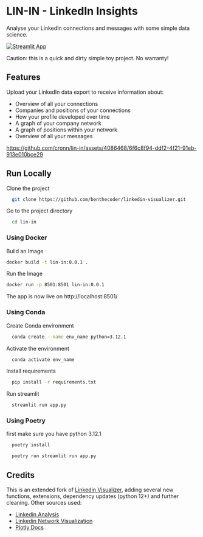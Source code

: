 # LIN-IN - LinkedIn Insights
Analyse your LinkedIn connections and messages with some simple data science.

[![Streamlit App](https://static.streamlit.io/badges/streamlit_badge_black_white.svg)](https://lin-in.streamlit.app)

Caution: this is a quick and dirty simple toy project. No warranty! 

## Features
Upload your LinkedIn data export to receive information about:

- Overview of all your connections
- Companies and positions of your connections
- How your profile developed over time
- A graph of your company network
- A graph of positions within your network
- Overview of all your messages

https://github.com/cronn/lin-in/assets/4086468/6f6c8f94-ddf2-4f21-91eb-913e010bce29

## Run Locally

Clone the project

```bash
  git clone https://github.com/benthecoder/linkedin-visualizer.git
```

Go to the project directory

```bash
  cd lin-in
```

### Using Docker

Build an Image

```bash
docker build -t lin-in:0.0.1 .
```

Run the Image

```bash
docker run -p 8501:8501 lin-in:0.0.1
```

The app is now live on http://localhost:8501/

### Using Conda

Create Conda environment

```bash
  conda create --name env_name python=3.12.1
```

Activate the environment

```bash
  conda activate env_name
```

Install requirements

```bash
  pip install -r requirements.txt
```

Run streamlit

```bash
  streamlit run app.py
```

### Using Poetry

first make sure you have python 3.12.1

```bash
  poetry install
```

```bash
  poetry run streamlit run app.py
```

## Credits

This is an extended fork of [Linkedin Visualizer](https://github.com/benthecoder/linkedin-visualizer), adding several new functions, extensions, dependency updates (python 12+) and further cleaning. Other sources used:
- [Linkedin Analysis](https://github.com/tavishcode/linkedin_analysis/tree/master)
- [Linkedin Network Visualization](https://github.com/Thanh-To/linkedin-network-visualization)
- [Plotly Docs](https://plotly.com/python/treemaps/)

